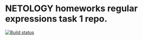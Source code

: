 # NETOLOGY homeworks regular expressions task 1 repo.

[![Build status](https://ci.appveyor.com/api/projects/status/f72ipn36ga15sa92?svg=true)](https://ci.appveyor.com/project/laps78/regex-task1)